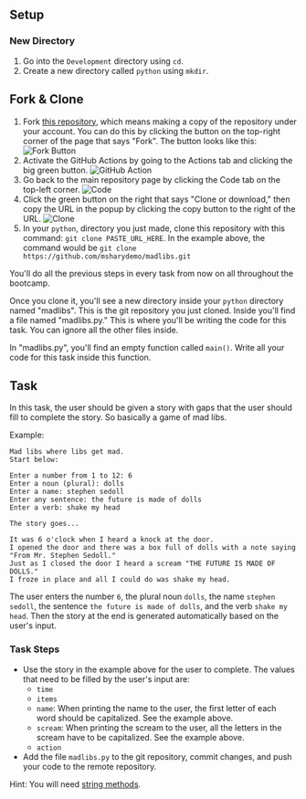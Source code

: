 ## Setup

### New Directory

1. Go into the `Development` directory using `cd`.
2. Create a new directory called `python` using `mkdir`.

## Fork & Clone

1. Fork [this repository](https://github.com/JoinCODED/madlibs), which means making a copy of the repository under your account. You can do this by clicking the button on the top-right corner of the page that says "Fork". The button looks like this:
    ![Fork Button](https://imgur.com/KmH4Fp4.jpg)
2. Activate the GitHub Actions by going to the Actions tab and clicking the big green button.
    ![GitHub Action](https://i.gyazo.com/4ad622c46ce2fdb8ffe4dad63e206d47.gif)
3. Go back to the main repository page by clicking the Code tab on the top-left corner.
    ![Code](https://i.gyazo.com/e666afa70fd87e36cf8a82c24011811f.gif)
4. Click the green button on the right that says "Clone or download," then copy the URL in the popup by clicking the copy button to the right of the URL.
    ![Clone](https://i.gyazo.com/5129e26ff760d6a027a6df253e5f0584.gif)
5. In your `python`, directory you just made, clone this repository with this command: `git clone PASTE_URL_HERE`. In the example above, the command would be `git clone https://github.com/msharydemo/madlibs.git`

You'll do all the previous steps in every task from now on all throughout the bootcamp.

Once you clone it, you'll see a new directory inside your `python` directory named "madlibs". This is the git repository you just cloned. Inside you'll find a file named "madlibs.py." This is where you'll be writing the code for this task. You can ignore all the other files inside.

In "madlibs.py", you'll find an empty function called `main()`. Write all your code for this task inside this function.

## Task

In this task, the user should be given a story with gaps that the user should fill to complete the story. So basically a game of mad libs.

Example:

```
Mad libs where libs get mad.
Start below:

Enter a number from 1 to 12: 6
Enter a noun (plural): dolls
Enter a name: stephen sedoll
Enter any sentence: the future is made of dolls
Enter a verb: shake my head

The story goes...

It was 6 o'clock when I heard a knock at the door.
I opened the door and there was a box full of dolls with a note saying "From Mr. Stephen Sedoll."
Just as I closed the door I heard a scream "THE FUTURE IS MADE OF DOLLS."
I froze in place and all I could do was shake my head.
```

The user enters the number `6`, the plural noun `dolls`, the name `stephen sedoll`, the sentence `the future is made of dolls`, and the verb `shake my head`. Then the story at the end is generated automatically based on the user's input.

### Task Steps

- Use the story in the example above for the user to complete. The values that need to be filled by the user's input are:
  - `time`
  - `items`
  - `name`: When printing the name to the user, the first letter of each word should be capitalized. See the example above.
  - `scream`: When printing the scream to the user, all the letters in the scream have to be capitalized. See the example above.
  - `action`
- Add the file `madlibs.py` to the git repository, commit changes, and push your code to the remote repository.

Hint: You will need [string methods](https://www.w3schools.com/python/python_ref_string.asp).
